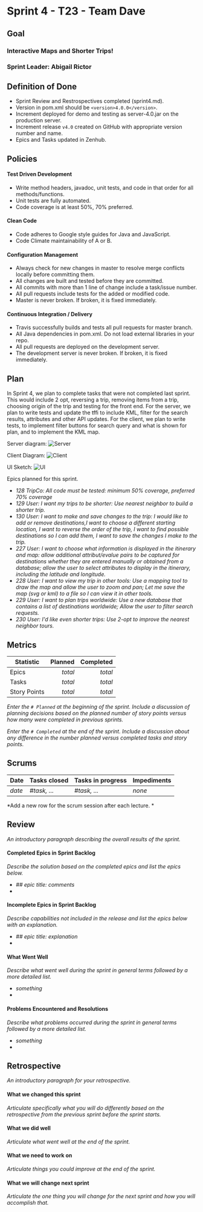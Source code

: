 # Sprint 4 - T23 - Team Dave

## Goal

### Interactive Maps and Shorter Trips!
### Sprint Leader: Abigail Rictor

## Definition of Done

* Sprint Review and Restrospectives completed (sprint4.md).
* Version in pom.xml should be `<version>4.0.0</version>`.
* Increment deployed for demo and testing as server-4.0.jar on the production server.
* Increment release `v4.0` created on GitHub with appropriate version number and name.
* Epics and Tasks updated in Zenhub.


## Policies

#### Test Driven Development
* Write method headers, javadoc, unit tests, and code in that order for all methods/functions.
* Unit tests are fully automated.
* Code coverage is at least 50%, 70% preferred.
#### Clean Code
* Code adheres to Google style guides for Java and JavaScript.
* Code Climate maintainability of A or B.
#### Configuration Management
* Always check for new changes in master to resolve merge conflicts locally before committing them.
* All changes are built and tested before they are committed.
* All commits with more than 1 line of change include a task/issue number.
* All pull requests include tests for the added or modified code.
* Master is never broken.  If broken, it is fixed immediately.
#### Continuous Integration / Delivery
* Travis successfully builds and tests all pull requests for master branch.
* All Java dependencies in pom.xml.  Do not load external libraries in your repo. 
* All pull requests are deployed on the development server.
* The development server is never broken.  If broken, it is fixed immediately.


## Plan

In Sprint 4, we plan to complete tasks that were not completed last sprint. 
This would include 2 opt, reversing a trip, removing items from a trip, choosing origin of the trip and testing for the front end.
For the server, we plan to write tests and update the tffi to include KML, filter for the search results, attributes and other API updates.
For the client, we plan to write tests, to implement filter buttons for search query and what is shown for plan, and to implement the KML map. 

Server diagram:
![Server](https://github.com/csu18fa314/t23/blob/master/Resources/SP4/serverdiagram.jpg)

Client Diagram:
![Client](https://github.com/csu18fa314/t23/blob/master/Resources/SP4/client%20diagram.jpg)

UI Sketch:
![UI](https://github.com/csu18fa314/t23/blob/master/Resources/SP4/UI%20SP4.jpg)



Epics planned for this sprint.

* *128 TripCo: All code must be tested: minimum 50% coverage, preferred 70% coverage*
* *129 User: I want my trips to be shorter: Use nearest neighbor to build a shorter trip.*
* *130 User: I want to make and save changes to the trip: I would like to add or remove destinations,I want to choose a different starting location, I want to reverse the order of the trip, I want to find possible destinations so I can add them, I want to save the changes I make to the trip.*
* *227 User: I want to choose what information is displayed in the itinerary and map: allow additional attribut/evalue pairs to be captured for destinations whether they are entered manually or obtained from a database; allow the user to select attributes to display in the itinerary, including the latitude and longitude.*
* *228 User: I want to view my trip in other tools: Use a mapping tool to draw the map and allow the user to zoom and pan; Let me save the map (svg or kml) to a file so I can view it in other tools.*
* *229 User: I want to plan trips worldwide: Use a new database that contains a list of destinations worldwide; Allow the user to filter search requests.*
* *230 User: I'd like even shorter trips: Use 2-opt to improve the nearest neighbor tours.*


## Metrics

| Statistic | Planned | Completed |
| --- | ---: | ---: |
| Epics | *total* | *total* |
| Tasks |  *total*   | *total* | 
| Story Points |  *total*  | *total* | 

*Enter the `# Planned` at the beginning of the sprint.  Include a discussion of planning decisions based on the planned number of story points versus how many were completed in previous sprints.*

*Enter the `# Completed` at the end of the sprint.  Include a discussion about any difference in the number planned versus completed tasks and story points.*


## Scrums

| Date | Tasks closed  | Tasks in progress | Impediments |
| :--- | :--- | :--- | :--- |
| *date* | *#task, ...* | *#task, ...* | *none* | 

*Add a new row for the scrum session after each lecture. *

## Review

*An introductory paragraph describing the overall results of the sprint.*

#### Completed Epics in Sprint Backlog 

*Describe the solution based on the completed epics and list the epics below.*

* *## epic title: comments*
* 

#### Incomplete Epics in Sprint Backlog 

*Describe capabilities not included in the release and list the epics below with an explanation.*

* *## epic title: explanation*
*

#### What Went Well

*Describe what went well during the sprint in general terms followed by a more detailed list.*

* *something*
*

#### Problems Encountered and Resolutions

*Describe what problems occurred during the sprint in general terms followed by a more detailed list.*

* *something*
*

## Retrospective

*An introductory paragraph for your retrospective.*

#### What we changed this sprint

*Articulate specifically what you will do differently based on the retrospective from the previous sprint before the sprint starts.*

#### What we did well

*Articulate what went well at the end of the sprint.*

#### What we need to work on

*Articulate things you could improve at the end of the sprint.*

#### What we will change next sprint 

*Articulate the one thing you will change for the next sprint and how you will accomplish that.*
